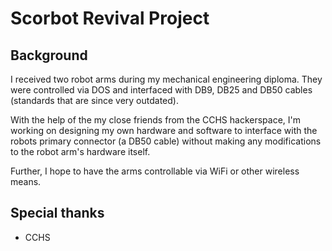 # Scorbot Revival Project
## Background
I received two robot arms during my mechanical engineering diploma. They were controlled via DOS and interfaced with DB9, DB25 and DB50 cables (standards that are since very outdated).

With the help of the my close friends from the CCHS hackerspace, I'm working on designing my own hardware and software to interface with the robots primary connector (a DB50 cable) without making any modifications to the robot arm's hardware itself.

Further, I hope to have the arms controllable via WiFi or other wireless means.

## Special thanks
- CCHS
